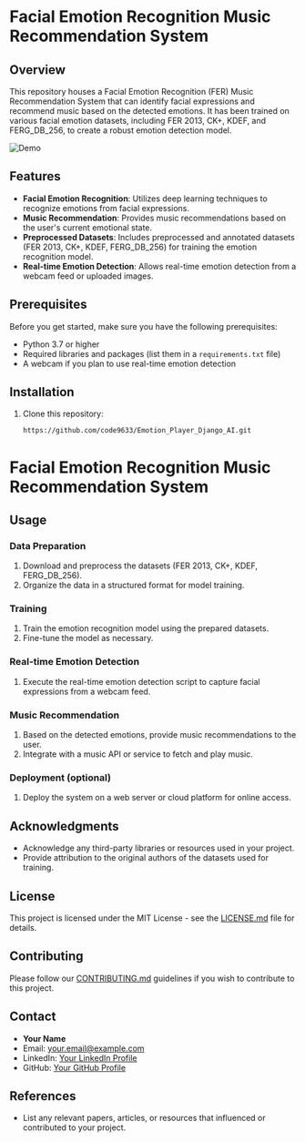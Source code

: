 # Facial Emotion Recognition Music Recommendation System

## Overview

This repository houses a Facial Emotion Recognition (FER) Music Recommendation System that can identify facial expressions and recommend music based on the detected emotions. It has been trained on various facial emotion datasets, including FER 2013, CK+, KDEF, and FERG_DB_256, to create a robust emotion detection model.

![Demo](demo.gif)

## Features

- **Facial Emotion Recognition**: Utilizes deep learning techniques to recognize emotions from facial expressions.
- **Music Recommendation**: Provides music recommendations based on the user's current emotional state.
- **Preprocessed Datasets**: Includes preprocessed and annotated datasets (FER 2013, CK+, KDEF, FERG_DB_256) for training the emotion recognition model.
- **Real-time Emotion Detection**: Allows real-time emotion detection from a webcam feed or uploaded images.

## Prerequisites

Before you get started, make sure you have the following prerequisites:

- Python 3.7 or higher
- Required libraries and packages (list them in a `requirements.txt` file)
- A webcam if you plan to use real-time emotion detection

## Installation

1. Clone this repository:

   ```bash
   https://github.com/code9633/Emotion_Player_Django_AI.git
# Facial Emotion Recognition Music Recommendation System

## Usage

### Data Preparation

1. Download and preprocess the datasets (FER 2013, CK+, KDEF, FERG_DB_256).
2. Organize the data in a structured format for model training.

### Training

1. Train the emotion recognition model using the prepared datasets.
2. Fine-tune the model as necessary.

### Real-time Emotion Detection

1. Execute the real-time emotion detection script to capture facial expressions from a webcam feed.

### Music Recommendation

1. Based on the detected emotions, provide music recommendations to the user.
2. Integrate with a music API or service to fetch and play music.

### Deployment (optional)

1. Deploy the system on a web server or cloud platform for online access.

## Acknowledgments

- Acknowledge any third-party libraries or resources used in your project.
- Provide attribution to the original authors of the datasets used for training.

## License

This project is licensed under the MIT License - see the [LICENSE.md](LICENSE.md) file for details.

## Contributing

Please follow our [CONTRIBUTING.md](CONTRIBUTING.md) guidelines if you wish to contribute to this project.

## Contact

- **Your Name**
- Email: your.email@example.com
- LinkedIn: [Your LinkedIn Profile](https://www.linkedin.com/in/yourusername/)
- GitHub: [Your GitHub Profile](https://github.com/yourusername)

## References

- List any relevant papers, articles, or resources that influenced or contributed to your project.
